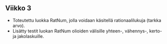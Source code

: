 ## Viikko 3

- Toteutettu luokka RatNum, jolla voidaan käsitellä rationaalilukuja (tarkka arvo).
- Lisätty testit luokan RatNum olioiden välisille yhteen-, vähennys-, kerto- ja jakolaskuille. 
